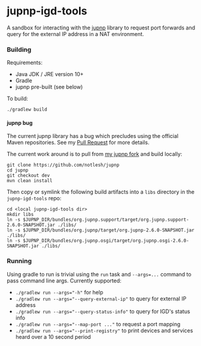 # jupnp-igd-tools

A sandbox for interacting with the [jupnp](https://github.com/jupnp/jupnp) library to request port forwards and query for the external IP address in a NAT environment.

### Building

Requirements:

* Java JDK / JRE version 10+
* Gradle
* jupnp pre-built (see below)

To build:
```
./gradlew build
```

#### jupnp bug

The current jupnp library has a bug which precludes using the official Maven repositories. See my [Pull Request](https://github.com/jupnp/jupnp/pull/117) for more details.

The current work around is to pull from [my jupnp fork](https://github.com/notlesh/jupnp) and build locally:

```
git clone https://github.com/notlesh/jupnp
cd jupnp
git checkout dev
mvn clean install
```

Then copy or symlink the following build artifacts into a `libs` directory in the `jupnp-igd-tools` repo:

```
cd <local jupnp-igd-tools dir>
mkdir libs
ln -s $JUPNP_DIR/bundles/org.jupnp.support/target/org.jupnp.support-2.6.0-SNAPSHOT.jar ./libs/
ln -s $JUPNP_DIR/bundles/org.jupnp/target/org.jupnp-2.6.0-SNAPSHOT.jar ./libs/
ln -s $JUPNP_DIR/bundles/org.jupnp.osgi/target/org.jupnp.osgi-2.6.0-SNAPSHOT.jar ./libs/
```

### Running

Using gradle to run is trivial using the `run` task and `--args=...` command to pass command line args. Currently supported:

* `./gradlew run --args="-h"` for help
* `./gradlew run --args="--query-external-ip"` to query for external IP address
* `./gradlew run --args="--query-status-info"` to query for IGD's status info
* `./gradlew run --args="--map-port ..."` to request a port mapping
* `./gradlew run --args="--print-registry"` to print devices and services heard over a 10 second period
